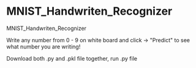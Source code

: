# MNIST_Handwriten_Recognizer
MNIST_Handwriten_Recognizer

Write any number from 0 - 9 on white board and click -> "Predict" to see what number you are writing!

Download both .py and .pkl file together, run .py file
